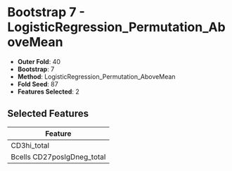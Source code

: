# Bootstrap 7 - LogisticRegression_Permutation_AboveMean

- **Outer Fold**: 40
- **Bootstrap**: 7
- **Method**: LogisticRegression_Permutation_AboveMean
- **Fold Seed**: 87
- **Features Selected**: 2

## Selected Features

| Feature |
|---------|
| CD3hi_total |
| Bcells CD27posIgDneg_total |
